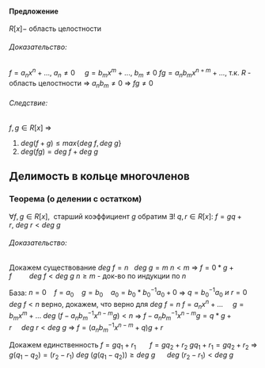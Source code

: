 #### Предложение
$R[x] -$ область целостности

###### Доказательство:
$f = a_nx^n + ...,~a_n\neq 0~~~~~g = b_mx^m + ...,~b_m\neq 0$ 
$fg = a_nb_mx^{n + m} + ...,$ т.к. $R$ - область целостности => $a_nb_m\neq 0$ => $fg\neq 0$ 

###### Следствие:
$f,g\in R[x]$ => 
1) $deg(f + g) \leq max \lbrace deg~f,deg~g \rbrace$ 
2) $deg(fg) = deg~f+deg~g$ 


## Делимость в кольце многочленов
### Теорема (о делении с остатком)
$\forall f,g\in R[x],~$ старший коэффициент $g$ обратим
$\exists!~q,r\in R[x]:~f=gq+r,~deg~r<deg~g$ 

###### Доказательство:
Докажем существование
$deg~f=n~~~deg~g=m$
$n<m$ => $f = 0*g + f~~~~~~~~~deg~f<deg~g$
$n \geq m$ - док-во по индукции по $n$ 

База: $n = 0~~~~f=a_0~~~~g=b_0~~~~a_0 = b_0*b_0^{-1}a_0 + 0$ => $q = b_0^{-1}a_0~и~r=0$
$deg~f<n$ верно, докажем, что верно для $deg~f=n$ 
$f = a_nx^n + ...~~~~~g = b_mx^m + ...$
$deg~(f - a_nb_m^{-1}x^{n-m}g)<n$ 
=> $f - a_nb_m^{-1}x^{n-m}g = q*g + r~~~~~deg~r<deg~g$
=> $f = (a_nb_m^{-1}x^{n - m} + q)g + r$ 

Докажем единственность
$f = gq_1 + r_1~~~~~~~f = gq_2 + r_2$
$gq_1 + r_1 = gq_2 + r_2$ => $g(q_1 - q_2) = (r_2 - r_1)$
$deg~(g(q_1-q_2)) \geq deg~g~~~~~~deg~(r_2-r_1)<deg~g$


